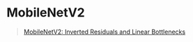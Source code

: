 # MobileNetV2

> [MobileNetV2: Inverted Residuals and Linear Bottlenecks](https://arxiv.org/abs/1801.04381)

